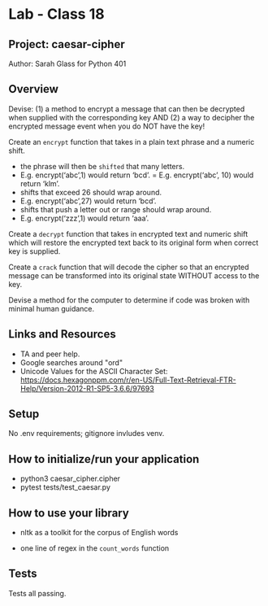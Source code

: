 # Lab - Class 18
## Project: caesar-cipher

Author: Sarah Glass for Python 401

## Overview

Devise:
(1) a method to encrypt a message that can then be decrypted when supplied with the corresponding key AND
(2) a way to decipher the encrypted message event when you do NOT have the key!

Create an `encrypt` function that takes in a plain text phrase and a numeric shift.
  - the phrase will then be `shifted` that many letters.
  - E.g. encrypt(‘abc’,1) would return ‘bcd’. = E.g. encrypt(‘abc’, 10) would return ‘klm’.
  - shifts that exceed 26 should wrap around.
  - E.g. encrypt(‘abc’,27) would return ‘bcd’.
  - shifts that push a letter out or range should wrap around.
  - E.g. encrypt(‘zzz’,1) would return ‘aaa’.

Create a `decrypt` function that takes in encrypted text and numeric shift which will restore the encrypted text back to its original form when correct key is supplied.

Create a `crack` function that will decode the cipher so that an encrypted message can be transformed into its original state WITHOUT access to the key.

Devise a method for the computer to determine if code was broken with minimal human guidance.

## Links and Resources

* TA and peer help.
* Google searches around "ord"
* Unicode Values for the ASCII Character Set: https://docs.hexagonppm.com/r/en-US/Full-Text-Retrieval-FTR-Help/Version-2012-R1-SP5-3.6.6/97693 


## Setup

No .env requirements; gitignore invludes venv.

## How to initialize/run your application

* python3 caesar_cipher.cipher
* pytest tests/test_caesar.py

## How to use your library

* nltk as a toolkit for the corpus of English words

* one line of regex in the `count_words` function

## Tests

Tests all passing.